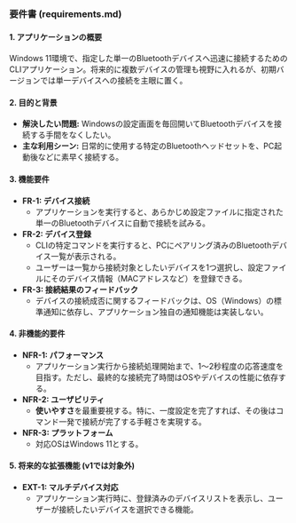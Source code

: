 ### **要件書 (requirements.md)**

#### 1. アプリケーションの概要
Windows 11環境で、指定した単一のBluetoothデバイスへ迅速に接続するためのCLIアプリケーション。将来的に複数デバイスの管理も視野に入れるが、初期バージョンでは単一デバイスへの接続を主眼に置く。

#### 2. 目的と背景
- **解決したい問題:** Windowsの設定画面を毎回開いてBluetoothデバイスを接続する手間をなくしたい。
- **主な利用シーン:** 日常的に使用する特定のBluetoothヘッドセットを、PC起動後などに素早く接続する。

#### 3. 機能要件
- **FR-1: デバイス接続**
    - アプリケーションを実行すると、あらかじめ設定ファイルに指定された単一のBluetoothデバイスに自動で接続を試みる。
- **FR-2: デバイス登録**
    - CLIの特定コマンドを実行すると、PCにペアリング済みのBluetoothデバイス一覧が表示される。
    - ユーザーは一覧から接続対象としたいデバイスを1つ選択し、設定ファイルにそのデバイス情報（MACアドレスなど）を登録できる。
- **FR-3: 接続結果のフィードバック**
    - デバイスの接続成否に関するフィードバックは、OS（Windows）の標準通知に依存し、アプリケーション独自の通知機能は実装しない。

#### 4. 非機能的要件
- **NFR-1: パフォーマンス**
    - アプリケーション実行から接続処理開始まで、1〜2秒程度の応答速度を目指す。ただし、最終的な接続完了時間はOSやデバイスの性能に依存する。
- **NFR-2: ユーザビリティ**
    - **使いやすさ**を最重要視する。特に、一度設定を完了すれば、その後はコマンド一発で接続が完了する手軽さを実現する。
- **NFR-3: プラットフォーム**
    - 対応OSはWindows 11とする。

#### 5. 将来的な拡張機能 (v1では対象外)
- **EXT-1: マルチデバイス対応**
    - アプリケーション実行時に、登録済みのデバイスリストを表示し、ユーザーが接続したいデバイスを選択できる機能。
